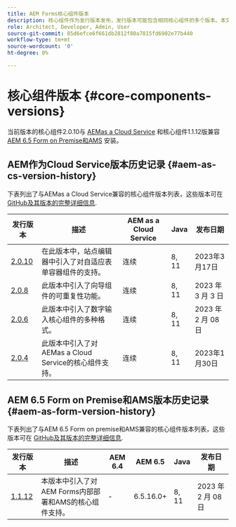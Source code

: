 ```yaml
---
title: AEM Forms核心组件版本
description: 核心组件作为发行版本发布，发行版本可能包含相同核心组件的多个版本。本文档介绍了什么是发行版本和版本，以及如何了解核心组件与 AEM 的兼容性。
role: Architect, Developer, Admin, User
source-git-commit: 85d6efce6f661db2812f80a7815fd6902e77b440
workflow-type: tm+mt
source-wordcount: '0'
ht-degree: 0%

---
```



# 核心组件版本 {#core-components-versions}

当前版本的核心组件2.0.10与 [AEMas a Cloud Service](https://experienceleague.adobe.com/docs/experience-manager-cloud-service/landing/home.html?lang=zh-Hans) 和核心组件1.1.12版兼容 [AEM 6.5 Form on Premise和AMS](https://experienceleague.adobe.com/docs/experience-manager-65/user-guide/home.html?lang=zh-Hans) 安装。

## AEM作为Cloud Service版本历史记录 {#aem-as-cs-version-history}

下表列出了与AEMas a Cloud Service兼容的核心组件版本列表，这些版本可在 [GitHub及其版本的完整详细信息](https://github.com/adobe/aem-core-forms-components/releases).

| 发行版本 | 描述 | AEM as a Cloud Service | Java | 发布日期 |
|---|---|---|---|---|
| [2.0.10](https://github.com/adobe/aem-core-forms-components/releases/tag/core-forms-components-reactor-2.0.10) | 在此版本中，站点编辑器中引入了对自适应表单容器组件的支持。 | 连续 | 8, 11 | 2023年3月17日 |
| [2.0.8](https://github.com/adobe/aem-core-forms-components/releases/tag/core-forms-components-reactor-2.0.8) | 此版本中引入了向导组件的可重复性功能。 | 连续 | 8, 11 | 2023 年 3 月 3 日 |
| [2.0.6](https://github.com/adobe/aem-core-forms-components/releases/tag/core-forms-components-reactor-2.0.6) | 此版本中引入了数字输入核心组件的多种格式。 | 连续 | 8, 11 | 2023 年 2 月 08 日 |
| [2.0.4](https://github.com/adobe/aem-core-forms-components/releases/tag/core-forms-components-reactor-2.0.6) | 此版本中引入了对AEMas a Cloud Service的核心组件支持。 | 连续 | 8, 11 | 2023年1月30日 |

## AEM 6.5 Form on Premise和AMS版本历史记录 {#aem-as-form-version-history}

下表列出了与AEM 6.5 Form on premise和AMS兼容的核心组件版本列表，这些版本可在 [GitHub及其版本的完整详细信息](https://github.com/adobe/aem-core-forms-components/releases/tag/core-forms-components-reactor-1.1.12).

| 发行版本 | 描述 | AEM 6.4 | AEM 6.5 | Java | 发布日期 |
|---|---|---|---|---|---|
| [1.1.12](https://github.com/adobe/aem-core-forms-components/releases/tag/core-forms-components-reactor-1.1.12) | 本版本中引入了对AEM Forms内部部署和AMS的核心组件支持。 | - | 6.5.16.0+ | 8, 11 | 2023 年 2 月 08 日 |